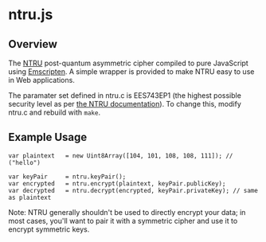 # ntru.js

## Overview

The [NTRU](https://github.com/NTRUOpenSourceProject/ntru-crypto) post-quantum asymmetric
cipher compiled to pure JavaScript using [Emscripten](https://github.com/kripken/emscripten).
A simple wrapper is provided to make NTRU easy to use in Web applications.

The paramater set defined in ntru.c is EES743EP1 (the highest possible security level as per
[the NTRU documentation](https://github.com/NTRUOpenSourceProject/ntru-crypto/blob/master/reference-code/C/Encrypt/doc/UserNotes-NTRUEncrypt.pdf)).
To change this, modify ntru.c and rebuild with `make`.

## Example Usage

	var plaintext	= new Uint8Array([104, 101, 108, 108, 111]); // ("hello")

	var keyPair		= ntru.keyPair();
	var encrypted	= ntru.encrypt(plaintext, keyPair.publicKey);
	var decrypted	= ntru.decrypt(encrypted, keyPair.privateKey); // same as plaintext

Note: NTRU generally shouldn't be used to directly encrypt your data; in most cases, you'll
want to pair it with a symmetric cipher and use it to encrypt symmetric keys.
